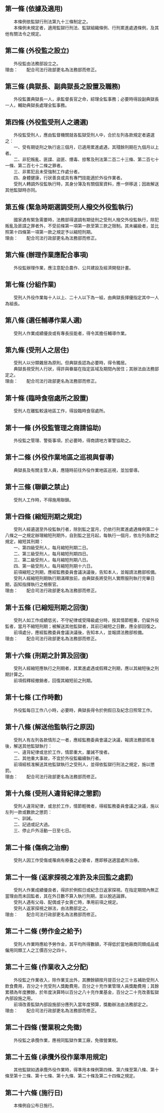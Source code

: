 第一條 (依據及適用)
-------------------
　　本條例依監獄行刑法第九十三條制定之。  
　　本條例未規定者，適用監獄行刑法、監獄組織條例、行刑累進處遇條例，及其他有關法令之規定。  


第二條 (外役監之設立)
---------------------
　　外役監由法務部設立之。  
理由：　　配合司法行政部更名為法務部而修正。

第三條 (典獄長、副典獄長之設置及職務)
-------------------------------------
　　外役監置典獄長一人，承監督長官之命，綜理全監事務；必要時得設副典獄長一人，輔助典獄長處理全監事務。  


第四條 (外役監受刑人之遴選)
---------------------------
　　外役監受刑人，應由監督機關就各監獄受刑人中，合於左列各款規定者遴選之：  
　　一、受有期徒刑之執行逾三個月，已適用累進處遇，其殘餘刑期在九個月以上者。  
　　二、非犯叛亂、匪諜、盜匪、煙毒、掠奪及刑法第二百二十三條、第二百七十一條、第二百七十二條之罪者。  
　　三、非累犯且未受強制工作處分者。  
　　四、身體健康，行狀善良或具有專門技能適於外役作業者。  
　　受刑人轉調外役監執行時，其身分簿及有關個案資料，應一併移送；因故解送其他監獄時亦同。  


第五條 (緊急時期選調受刑人撥交外役監執行)
-----------------------------------------
　　國家遇有緊急需要時，法務部得選調有期徒刑之受刑人撥交外役監執行，除犯叛亂及匪諜之罪者外，不受前條第一項第一款至第三款之限制。其未編級者，並比照第十四條第一項第一款之規定予以縮短刑期。  
理由：　　配合司法行政部更名為法務部而修正。

第六條 (辦理作業應配合事項)
---------------------------
　　外役監辦理作業，應注意配合農作、公共建設及經濟開發計畫。  


第七條 (分組作業)
-----------------
　　受刑人外役作業每十人以上、二十人以下為一組，由典獄長擇優指定其中一人為組長。  


第八條 (選任輔導作業人選)
-------------------------
　　受刑人作業成績優良或有專長技能者，得令其擔任輔導作業。  


第九條 (受刑人之居住)
---------------------
　　受刑人以分類雜居為原則。但典獄長認為必要時，得令獨居。  
　　典獄長視受刑人行狀，得許與眷屬在指定區域及期間內居住；其辦法由法務部定之。  
理由：　　配合司法行政部更名為法務部而修正。

第十條 (臨時食宿處所之設置)
---------------------------
　　受刑人在離監較遠地區工作，得設臨時食宿處所。  


第十一條 (外役監管理之商請協助)
-------------------------------
　　外役監之管理、警衛事項，於必要時，得商請地方軍警協助之。  


第十二條 (外役作業地區之巡視與督導)
-----------------------------------
　　典獄長及有關主管人員，應隨時前往外役作業地區巡視，並加督導。  


第十三條 (聯鎖之禁止)
---------------------
　　受刑人工作時，不得施用聯鎖。  


第十四條 (縮短刑期之規定)
-------------------------
　　受刑人經遴選至外役監執行者，除到監之當月，仍依行刑累進處遇條例第二十八條之一之規定辦理縮短刑期外，自到監之翌月起，每執行一個月，依左列各款之規定，縮短其刑期：  
　　一、第四級受刑人，每月縮短刑期二日。  
　　二、第三級受刑人，每月縮短刑期四日。  
　　三、第二級受刑人，每月縮短刑期八日。  
　　四、第一級受刑人，每月縮短刑期十六日。  
　　前項縮短之刑期，應經監務委員會議決議後，告知本人，並報請法務部核備。  
　　受刑人經縮短刑期執行期滿釋放前，由典獄長將受刑人實際服刑執行完畢日期，函知指揮執行之檢察官。  
理由：　　配合司法行政部更名為法務部而修正。

第十五條 (已縮短刑期之回復)
---------------------------
　　受刑人如工作成績低劣，不守紀律或受降級處分時，按其情節輕重，仍留外役監者，當月不縮短刑期；被解送其他監獄者，其前已縮短之日數，應全部回復之。  
　　前項處分，應經監務委員會議決議後，告知本人，並報請法務部核備。  
理由：　　配合司法行政部更名為法務部而修正。

第十六條 (刑期之計算及回復)
---------------------------
　　受刑人經縮短應執行之刑期者，其累進處遇或假釋之刑期，應以其縮短後之刑期計算之。  
　　前項假釋經撤銷者，回復其縮短前之刑期。  


第十七條 (工作時數)
-------------------
　　外役監每日工作八小時，必要時，典獄長得令於例假日及紀念日照常工作。  


第十八條 (解送他監執行之原因)
-----------------------------
　　受刑人有左列各款情形之一者，應經監務委員會議之決議，報請法務部核准後，解送其他監獄執行：  
　　一、違背紀律或怠於工作，情節重大，屢誡不悛者。  
　　二、其他重大事故，不宜於外役監繼續執行者。  
　　前項經核准解送其他監獄執行之受刑人，並得依監獄行刑法之規定，施以懲罰。  
理由：　　配合司法行政部更名為法務部而修正。

第十九條 (受刑人違背紀律之懲罰)
-------------------------------
　　受刑人違背紀律，或怠於工作，情節輕微者，得經監務委員會議之決議，施以左列一款或數款之懲罰：  
　　一、訓誡。  
　　二、記過或記大過。  
　　三、停止戶外活動一日至七日。  


第二十條 (傷病之治療)
---------------------
　　受刑人因工作受傷或罹病有療養之必要者，應即移送適當處所治療。  


第二十一條 (返家探視之准許及未回監之處罰)
-----------------------------------------
　　受刑人作業成績優良者，得許於例假日或紀念日返家探視。在指定期間內無正當理由而未回監者，其在外日數不算入執行刑期，並以脫逃論罪。  
　　受刑人遇有父母、配偶或子女喪亡時，準用前項之規定。  
　　受刑人返家探視之辦法，由法務部定之。  
理由：　　配合司法行政部更名為法務部而修正。

第二十二條 (勞作金之給予)
-------------------------
　　受刑人作業時應給予勞作金，其平均所得數額，不得低於當地廠商同類成品或僱用同類工人之工價百分之四十。  


第二十三條 (作業收入之分配)
---------------------------
　　外役監之作業收入，除作業支出外，其賸餘額按月提百分之三十五補助受刑人飲食費用，百分之十充受刑人獎勵費用，百分之十充作業管理人員獎勵費用；其餘累積為年度賸餘，於年度決算時以百分之八十充作業基金，百分之二十充改善監獄內部設施之用。  
　　前項改善監獄內部設施部分應列入當年度預算，獎勵辦法由法務部定之。  
理由：　　配合司法行政部更名為法務部而修正。

第二十四條 (營業稅之免徵)
-------------------------
　　外役監之承攬作業，應視同監獄作業工廠，免徵營業稅。  


第二十五條 (承攬外役作業準用規定)
---------------------------------
　　其他監獄如遇承攬外役作業時，得準用本條例第四條、第六條至第八條、第十條至第十三條、第十七條、第十九條、第二十條及第二十四條之規定。  


第二十六條 (施行日)
-------------------
　　本條例自公布日施行。